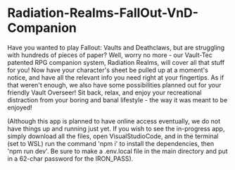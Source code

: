 # Radiation-Realms-FallOut-VnD-Companion

Have you wanted to play Fallout: Vaults and Deathclaws, but are struggling with hundreds of pieces of paper? Well, worry no more - our Vault-Tec patented RPG companion system, Radiation Realms, will cover all that stuff for you! Now have your character's sheet be pulled up at a moment's notice, and have all the relevant info you need right at your fingertips. As if that weren't enough, we also have some possibilities planned out for your friendly Vault Overseer! Sit back, relax, and enjoy your recreational distraction from your boring and banal lifestyle - the way it was meant to be enjoyed!

(Although this app is planned to have online access eventually, we do not have things up and running just yet. If you wish to see the in-progress app, simply download all the files, open VisualStudioCode, and in the terminal (set to WSL) run the command 'npm i' to install the dependencies, then 'npm run dev'. Be sure to make a .env.local file in the main directory and put in a 62-char password for the IRON_PASS).
